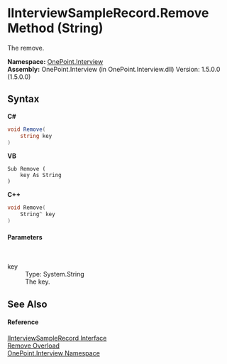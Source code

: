 # IInterviewSampleRecord.Remove Method (String)
 

The remove.

**Namespace:**&nbsp;<a href="N_OnePoint_Interview">OnePoint.Interview</a><br />**Assembly:**&nbsp;OnePoint.Interview (in OnePoint.Interview.dll) Version: 1.5.0.0 (1.5.0.0)

## Syntax

**C#**<br />
``` C#
void Remove(
	string key
)
```

**VB**<br />
``` VB
Sub Remove ( 
	key As String
)
```

**C++**<br />
``` C++
void Remove(
	String^ key
)
```


#### Parameters
&nbsp;<dl><dt>key</dt><dd>Type: System.String<br />The key.</dd></dl>

## See Also


#### Reference
<a href="T_OnePoint_Interview_IInterviewSampleRecord">IInterviewSampleRecord Interface</a><br /><a href="Overload_OnePoint_Interview_IInterviewSampleRecord_Remove">Remove Overload</a><br /><a href="N_OnePoint_Interview">OnePoint.Interview Namespace</a><br />